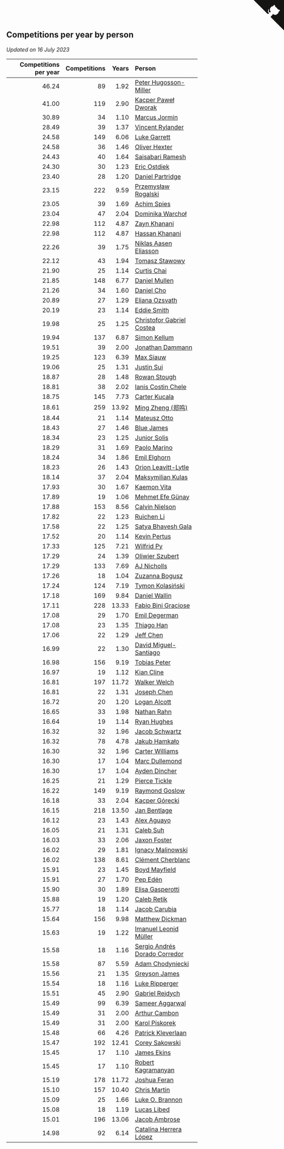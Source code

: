## Competitions per year by person

*Updated on 16 July 2023*

| Competitions per year | Competitions | Years | Person |
| ---: | ---: | ---: | :--- |
| 46.24 | 89 | 1.92 | [Peter Hugosson-Miller](https://www.worldcubeassociation.org/persons/2021HUGO01) |
| 41.00 | 119 | 2.90 | [Kacper Paweł Dworak](https://www.worldcubeassociation.org/persons/2020DWOR01) |
| 30.89 | 34 | 1.10 | [Marcus Jormin](https://www.worldcubeassociation.org/persons/2022JORM01) |
| 28.49 | 39 | 1.37 | [Vincent Rylander](https://www.worldcubeassociation.org/persons/2022RYLA01) |
| 24.58 | 149 | 6.06 | [Luke Garrett](https://www.worldcubeassociation.org/persons/2017GARR05) |
| 24.58 | 36 | 1.46 | [Oliver Hexter](https://www.worldcubeassociation.org/persons/2022HEXT01) |
| 24.43 | 40 | 1.64 | [Saisabari Ramesh](https://www.worldcubeassociation.org/persons/2021RAME01) |
| 24.30 | 30 | 1.23 | [Eric Ostdiek](https://www.worldcubeassociation.org/persons/2022OSTD01) |
| 23.40 | 28 | 1.20 | [Daniel Partridge](https://www.worldcubeassociation.org/persons/2022PART02) |
| 23.15 | 222 | 9.59 | [Przemysław Rogalski](https://www.worldcubeassociation.org/persons/2013ROGA02) |
| 23.05 | 39 | 1.69 | [Achim Spies](https://www.worldcubeassociation.org/persons/2021SPIE01) |
| 23.04 | 47 | 2.04 | [Dominika Warchoł](https://www.worldcubeassociation.org/persons/2021WARC01) |
| 22.98 | 112 | 4.87 | [Zayn Khanani](https://www.worldcubeassociation.org/persons/2018KHAN28) |
| 22.98 | 112 | 4.87 | [Hassan Khanani](https://www.worldcubeassociation.org/persons/2018KHAN26) |
| 22.26 | 39 | 1.75 | [Niklas Aasen Eliasson](https://www.worldcubeassociation.org/persons/2021ELIA01) |
| 22.12 | 43 | 1.94 | [Tomasz Stawowy](https://www.worldcubeassociation.org/persons/2021STAW01) |
| 21.90 | 25 | 1.14 | [Curtis Chai](https://www.worldcubeassociation.org/persons/2022CHAI02) |
| 21.85 | 148 | 6.77 | [Daniel Mullen](https://www.worldcubeassociation.org/persons/2016MULL04) |
| 21.26 | 34 | 1.60 | [Daniel Cho](https://www.worldcubeassociation.org/persons/2021CHOD01) |
| 20.89 | 27 | 1.29 | [Eliana Ozsvath](https://www.worldcubeassociation.org/persons/2022OZSV01) |
| 20.19 | 23 | 1.14 | [Eddie Smith](https://www.worldcubeassociation.org/persons/2022SMIT20) |
| 19.98 | 25 | 1.25 | [Christofor Gabriel Costea](https://www.worldcubeassociation.org/persons/2022COST03) |
| 19.94 | 137 | 6.87 | [Simon Kellum](https://www.worldcubeassociation.org/persons/2016KELL12) |
| 19.51 | 39 | 2.00 | [Jonathan Dammann](https://www.worldcubeassociation.org/persons/2021DAMM01) |
| 19.25 | 123 | 6.39 | [Max Siauw](https://www.worldcubeassociation.org/persons/2017SIAU02) |
| 19.06 | 25 | 1.31 | [Justin Sui](https://www.worldcubeassociation.org/persons/2022SUIJ01) |
| 18.87 | 28 | 1.48 | [Rowan Stough](https://www.worldcubeassociation.org/persons/2022STOU01) |
| 18.81 | 38 | 2.02 | [Ianis Costin Chele](https://www.worldcubeassociation.org/persons/2021CHEL01) |
| 18.75 | 145 | 7.73 | [Carter Kucala](https://www.worldcubeassociation.org/persons/2015KUCA01) |
| 18.61 | 259 | 13.92 | [Ming Zheng (郑鸣)](https://www.worldcubeassociation.org/persons/2009ZHEN11) |
| 18.44 | 21 | 1.14 | [Mateusz Otto](https://www.worldcubeassociation.org/persons/2022OTTO01) |
| 18.43 | 27 | 1.46 | [Blue James](https://www.worldcubeassociation.org/persons/2022JAME01) |
| 18.34 | 23 | 1.25 | [Junior Solis](https://www.worldcubeassociation.org/persons/2022SOLI03) |
| 18.29 | 31 | 1.69 | [Paolo Marino](https://www.worldcubeassociation.org/persons/2021MARI04) |
| 18.24 | 34 | 1.86 | [Emil Elghorn](https://www.worldcubeassociation.org/persons/2021ELGH01) |
| 18.23 | 26 | 1.43 | [Orion Leavitt-Lytle](https://www.worldcubeassociation.org/persons/2022LEAV01) |
| 18.14 | 37 | 2.04 | [Maksymilian Kulas](https://www.worldcubeassociation.org/persons/2021KULA02) |
| 17.93 | 30 | 1.67 | [Kaemon Vita](https://www.worldcubeassociation.org/persons/2021VITA01) |
| 17.89 | 19 | 1.06 | [Mehmet Efe Günay](https://www.worldcubeassociation.org/persons/2022GUNA05) |
| 17.88 | 153 | 8.56 | [Calvin Nielson](https://www.worldcubeassociation.org/persons/2014NIEL03) |
| 17.82 | 22 | 1.23 | [Ruichen Li](https://www.worldcubeassociation.org/persons/2022LIRU02) |
| 17.58 | 22 | 1.25 | [Satya Bhavesh Gala](https://www.worldcubeassociation.org/persons/2022GALA03) |
| 17.52 | 20 | 1.14 | [Kevin Pertus](https://www.worldcubeassociation.org/persons/2022PERT01) |
| 17.33 | 125 | 7.21 | [Wilfrid Py](https://www.worldcubeassociation.org/persons/2016PYWI01) |
| 17.29 | 24 | 1.39 | [Oliwier Szubert](https://www.worldcubeassociation.org/persons/2022SZUB01) |
| 17.29 | 133 | 7.69 | [AJ Nicholls](https://www.worldcubeassociation.org/persons/2015NICH04) |
| 17.26 | 18 | 1.04 | [Zuzanna Bogusz](https://www.worldcubeassociation.org/persons/2022BOGU01) |
| 17.24 | 124 | 7.19 | [Tymon Kolasiński](https://www.worldcubeassociation.org/persons/2016KOLA02) |
| 17.18 | 169 | 9.84 | [Daniel Wallin](https://www.worldcubeassociation.org/persons/2013WALL03) |
| 17.11 | 228 | 13.33 | [Fabio Bini Graciose](https://www.worldcubeassociation.org/persons/2010GRAC02) |
| 17.08 | 29 | 1.70 | [Emil Degerman](https://www.worldcubeassociation.org/persons/2021DEGE01) |
| 17.08 | 23 | 1.35 | [Thiago Han](https://www.worldcubeassociation.org/persons/2022HANT01) |
| 17.06 | 22 | 1.29 | [Jeff Chen](https://www.worldcubeassociation.org/persons/2022CHEN19) |
| 16.99 | 22 | 1.30 | [David Miguel-Santiago](https://www.worldcubeassociation.org/persons/2022MIGU02) |
| 16.98 | 156 | 9.19 | [Tobias Peter](https://www.worldcubeassociation.org/persons/2014PETE03) |
| 16.97 | 19 | 1.12 | [Kian Cline](https://www.worldcubeassociation.org/persons/2022CLIN01) |
| 16.81 | 197 | 11.72 | [Walker Welch](https://www.worldcubeassociation.org/persons/2011WELC01) |
| 16.81 | 22 | 1.31 | [Joseph Chen](https://www.worldcubeassociation.org/persons/2022CHEN16) |
| 16.72 | 20 | 1.20 | [Logan Alcott](https://www.worldcubeassociation.org/persons/2022ALCO02) |
| 16.65 | 33 | 1.98 | [Nathan Rahn](https://www.worldcubeassociation.org/persons/2021RAHN01) |
| 16.64 | 19 | 1.14 | [Ryan Hughes](https://www.worldcubeassociation.org/persons/2022HUGH04) |
| 16.32 | 32 | 1.96 | [Jacob Schwartz](https://www.worldcubeassociation.org/persons/2021SCHW01) |
| 16.32 | 78 | 4.78 | [Jakub Hamkało](https://www.worldcubeassociation.org/persons/2018HAMK01) |
| 16.30 | 32 | 1.96 | [Carter Williams](https://www.worldcubeassociation.org/persons/2021WILL06) |
| 16.30 | 17 | 1.04 | [Marc Dullemond](https://www.worldcubeassociation.org/persons/2022DULL01) |
| 16.30 | 17 | 1.04 | [Ayden Dincher](https://www.worldcubeassociation.org/persons/2022DINC01) |
| 16.25 | 21 | 1.29 | [Pierce Tickle](https://www.worldcubeassociation.org/persons/2022TICK01) |
| 16.22 | 149 | 9.19 | [Raymond Goslow](https://www.worldcubeassociation.org/persons/2014GOSL01) |
| 16.18 | 33 | 2.04 | [Kacper Górecki](https://www.worldcubeassociation.org/persons/2021GORE01) |
| 16.15 | 218 | 13.50 | [Jan Bentlage](https://www.worldcubeassociation.org/persons/2010BENT01) |
| 16.12 | 23 | 1.43 | [Alex Aguayo](https://www.worldcubeassociation.org/persons/2022AGUA01) |
| 16.05 | 21 | 1.31 | [Caleb Suh](https://www.worldcubeassociation.org/persons/2022SUHC01) |
| 16.03 | 33 | 2.06 | [Jaxon Foster](https://www.worldcubeassociation.org/persons/2021FOST01) |
| 16.02 | 29 | 1.81 | [Ignacy Malinowski](https://www.worldcubeassociation.org/persons/2021MALI02) |
| 16.02 | 138 | 8.61 | [Clément Cherblanc](https://www.worldcubeassociation.org/persons/2014CHER05) |
| 15.91 | 23 | 1.45 | [Boyd Mayfield](https://www.worldcubeassociation.org/persons/2022MAYF01) |
| 15.91 | 27 | 1.70 | [Pep Edén](https://www.worldcubeassociation.org/persons/2021EDEN01) |
| 15.90 | 30 | 1.89 | [Elisa Gasperotti](https://www.worldcubeassociation.org/persons/2021GASP01) |
| 15.88 | 19 | 1.20 | [Caleb Retik](https://www.worldcubeassociation.org/persons/2022RETI01) |
| 15.77 | 18 | 1.14 | [Jacob Carubia](https://www.worldcubeassociation.org/persons/2022CARU02) |
| 15.64 | 156 | 9.98 | [Matthew Dickman](https://www.worldcubeassociation.org/persons/2013DICK01) |
| 15.63 | 19 | 1.22 | [Imanuel Leonid Müller](https://www.worldcubeassociation.org/persons/2022MULL02) |
| 15.58 | 18 | 1.16 | [Sergio Andrés Dorado Corredor](https://www.worldcubeassociation.org/persons/2022CORR05) |
| 15.58 | 87 | 5.59 | [Adam Chodyniecki](https://www.worldcubeassociation.org/persons/2017CHOD02) |
| 15.56 | 21 | 1.35 | [Greyson James](https://www.worldcubeassociation.org/persons/2022JAME02) |
| 15.54 | 18 | 1.16 | [Luke Ripperger](https://www.worldcubeassociation.org/persons/2022RIPP01) |
| 15.51 | 45 | 2.90 | [Gabriel Rejdych](https://www.worldcubeassociation.org/persons/2020REJD01) |
| 15.49 | 99 | 6.39 | [Sameer Aggarwal](https://www.worldcubeassociation.org/persons/2017AGGA01) |
| 15.49 | 31 | 2.00 | [Arthur Cambon](https://www.worldcubeassociation.org/persons/2021CAMB01) |
| 15.49 | 31 | 2.00 | [Karol Piskorek](https://www.worldcubeassociation.org/persons/2021PISK01) |
| 15.48 | 66 | 4.26 | [Patrick Kleverlaan](https://www.worldcubeassociation.org/persons/2019KLEV01) |
| 15.47 | 192 | 12.41 | [Corey Sakowski](https://www.worldcubeassociation.org/persons/2011SAKO01) |
| 15.45 | 17 | 1.10 | [James Ekins](https://www.worldcubeassociation.org/persons/2022EKIN01) |
| 15.45 | 17 | 1.10 | [Robert Kagramanyan](https://www.worldcubeassociation.org/persons/2022KAGR01) |
| 15.19 | 178 | 11.72 | [Joshua Feran](https://www.worldcubeassociation.org/persons/2011FERA01) |
| 15.10 | 157 | 10.40 | [Chris Martin](https://www.worldcubeassociation.org/persons/2013MART03) |
| 15.09 | 25 | 1.66 | [Luke O. Brannon](https://www.worldcubeassociation.org/persons/2021BRAN02) |
| 15.08 | 18 | 1.19 | [Lucas Libed](https://www.worldcubeassociation.org/persons/2022LIBE02) |
| 15.01 | 196 | 13.06 | [Jacob Ambrose](https://www.worldcubeassociation.org/persons/2010AMBR01) |
| 14.98 | 92 | 6.14 | [Catalina Herrera López](https://www.worldcubeassociation.org/persons/2017LOPE31) |


<a href="https://github.com/jonatanklosko/wca_statistics" class="github-corner" aria-label="View source on Github"><svg width="80" height="80" viewBox="0 0 250 250" style="fill:#151513; color:#fff; position: absolute; top: 0; border: 0; right: 0;" aria-hidden="true"><path d="M0,0 L115,115 L130,115 L142,142 L250,250 L250,0 Z"></path><path d="M128.3,109.0 C113.8,99.7 119.0,89.6 119.0,89.6 C122.0,82.7 120.5,78.6 120.5,78.6 C119.2,72.0 123.4,76.3 123.4,76.3 C127.3,80.9 125.5,87.3 125.5,87.3 C122.9,97.6 130.6,101.9 134.4,103.2" fill="currentColor" style="transform-origin: 130px 106px;" class="octo-arm"></path><path d="M115.0,115.0 C114.9,115.1 118.7,116.5 119.8,115.4 L133.7,101.6 C136.9,99.2 139.9,98.4 142.2,98.6 C133.8,88.0 127.5,74.4 143.8,58.0 C148.5,53.4 154.0,51.2 159.7,51.0 C160.3,49.4 163.2,43.6 171.4,40.1 C171.4,40.1 176.1,42.5 178.8,56.2 C183.1,58.6 187.2,61.8 190.9,65.4 C194.5,69.0 197.7,73.2 200.1,77.6 C213.8,80.2 216.3,84.9 216.3,84.9 C212.7,93.1 206.9,96.0 205.4,96.6 C205.1,102.4 203.0,107.8 198.3,112.5 C181.9,128.9 168.3,122.5 157.7,114.1 C157.9,116.9 156.7,120.9 152.7,124.9 L141.0,136.5 C139.8,137.7 141.6,141.9 141.8,141.8 Z" fill="currentColor" class="octo-body"></path></svg></a><style>.github-corner:hover .octo-arm{animation:octocat-wave 560ms ease-in-out}@keyframes octocat-wave{0%,100%{transform:rotate(0)}20%,60%{transform:rotate(-25deg)}40%,80%{transform:rotate(10deg)}}@media (max-width:500px){.github-corner:hover .octo-arm{animation:none}.github-corner .octo-arm{animation:octocat-wave 560ms ease-in-out}}</style>
